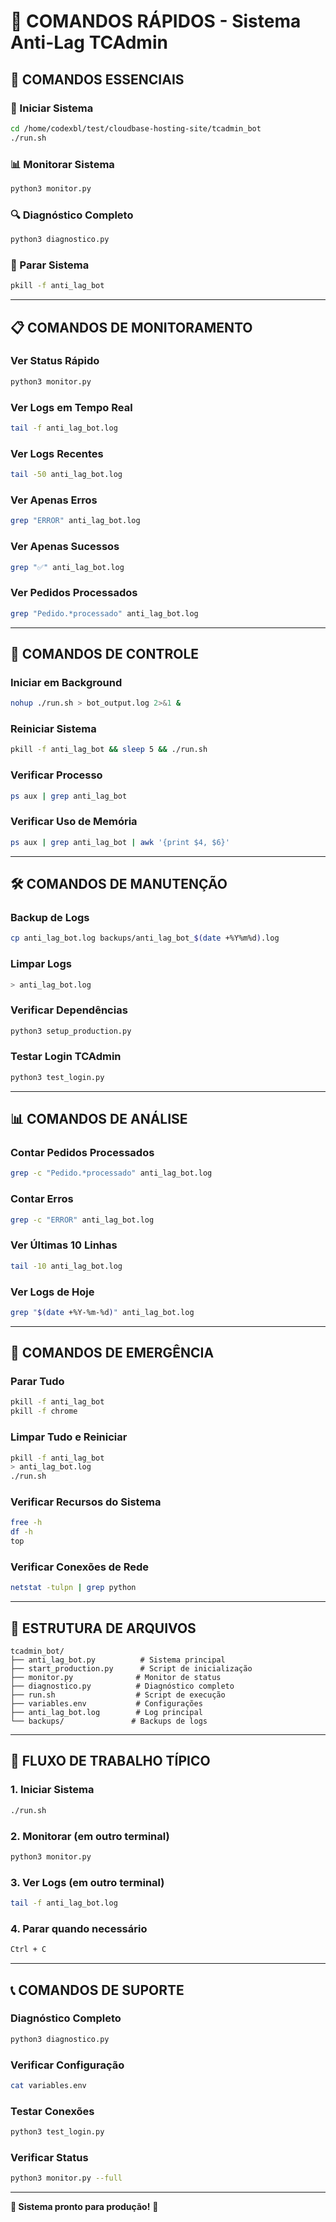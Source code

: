# 🚀 COMANDOS RÁPIDOS - Sistema Anti-Lag TCAdmin

## 🎯 **COMANDOS ESSENCIAIS**

### **🚀 Iniciar Sistema**
```bash
cd /home/codexbl/test/cloudbase-hosting-site/tcadmin_bot
./run.sh
```

### **📊 Monitorar Sistema**
```bash
python3 monitor.py
```

### **🔍 Diagnóstico Completo**
```bash
python3 diagnostico.py
```

### **🛑 Parar Sistema**
```bash
pkill -f anti_lag_bot
```

---

## 📋 **COMANDOS DE MONITORAMENTO**

### **Ver Status Rápido**
```bash
python3 monitor.py
```

### **Ver Logs em Tempo Real**
```bash
tail -f anti_lag_bot.log
```

### **Ver Logs Recentes**
```bash
tail -50 anti_lag_bot.log
```

### **Ver Apenas Erros**
```bash
grep "ERROR" anti_lag_bot.log
```

### **Ver Apenas Sucessos**
```bash
grep "✅" anti_lag_bot.log
```

### **Ver Pedidos Processados**
```bash
grep "Pedido.*processado" anti_lag_bot.log
```

---

## 🔧 **COMANDOS DE CONTROLE**

### **Iniciar em Background**
```bash
nohup ./run.sh > bot_output.log 2>&1 &
```

### **Reiniciar Sistema**
```bash
pkill -f anti_lag_bot && sleep 5 && ./run.sh
```

### **Verificar Processo**
```bash
ps aux | grep anti_lag_bot
```

### **Verificar Uso de Memória**
```bash
ps aux | grep anti_lag_bot | awk '{print $4, $6}'
```

---

## 🛠️ **COMANDOS DE MANUTENÇÃO**

### **Backup de Logs**
```bash
cp anti_lag_bot.log backups/anti_lag_bot_$(date +%Y%m%d).log
```

### **Limpar Logs**
```bash
> anti_lag_bot.log
```

### **Verificar Dependências**
```bash
python3 setup_production.py
```

### **Testar Login TCAdmin**
```bash
python3 test_login.py
```

---

## 📊 **COMANDOS DE ANÁLISE**

### **Contar Pedidos Processados**
```bash
grep -c "Pedido.*processado" anti_lag_bot.log
```

### **Contar Erros**
```bash
grep -c "ERROR" anti_lag_bot.log
```

### **Ver Últimas 10 Linhas**
```bash
tail -10 anti_lag_bot.log
```

### **Ver Logs de Hoje**
```bash
grep "$(date +%Y-%m-%d)" anti_lag_bot.log
```

---

## 🚨 **COMANDOS DE EMERGÊNCIA**

### **Parar Tudo**
```bash
pkill -f anti_lag_bot
pkill -f chrome
```

### **Limpar Tudo e Reiniciar**
```bash
pkill -f anti_lag_bot
> anti_lag_bot.log
./run.sh
```

### **Verificar Recursos do Sistema**
```bash
free -h
df -h
top
```

### **Verificar Conexões de Rede**
```bash
netstat -tulpn | grep python
```

---

## 📁 **ESTRUTURA DE ARQUIVOS**

```
tcadmin_bot/
├── anti_lag_bot.py          # Sistema principal
├── start_production.py      # Script de inicialização
├── monitor.py              # Monitor de status
├── diagnostico.py          # Diagnóstico completo
├── run.sh                  # Script de execução
├── variables.env           # Configurações
├── anti_lag_bot.log        # Log principal
└── backups/               # Backups de logs
```

---

## 🎯 **FLUXO DE TRABALHO TÍPICO**

### **1. Iniciar Sistema**
```bash
./run.sh
```

### **2. Monitorar (em outro terminal)**
```bash
python3 monitor.py
```

### **3. Ver Logs (em outro terminal)**
```bash
tail -f anti_lag_bot.log
```

### **4. Parar quando necessário**
```bash
Ctrl + C
```

---

## 📞 **COMANDOS DE SUPORTE**

### **Diagnóstico Completo**
```bash
python3 diagnostico.py
```

### **Verificar Configuração**
```bash
cat variables.env
```

### **Testar Conexões**
```bash
python3 test_login.py
```

### **Verificar Status**
```bash
python3 monitor.py --full
```

---

**🎯 Sistema pronto para produção!** 🚀

